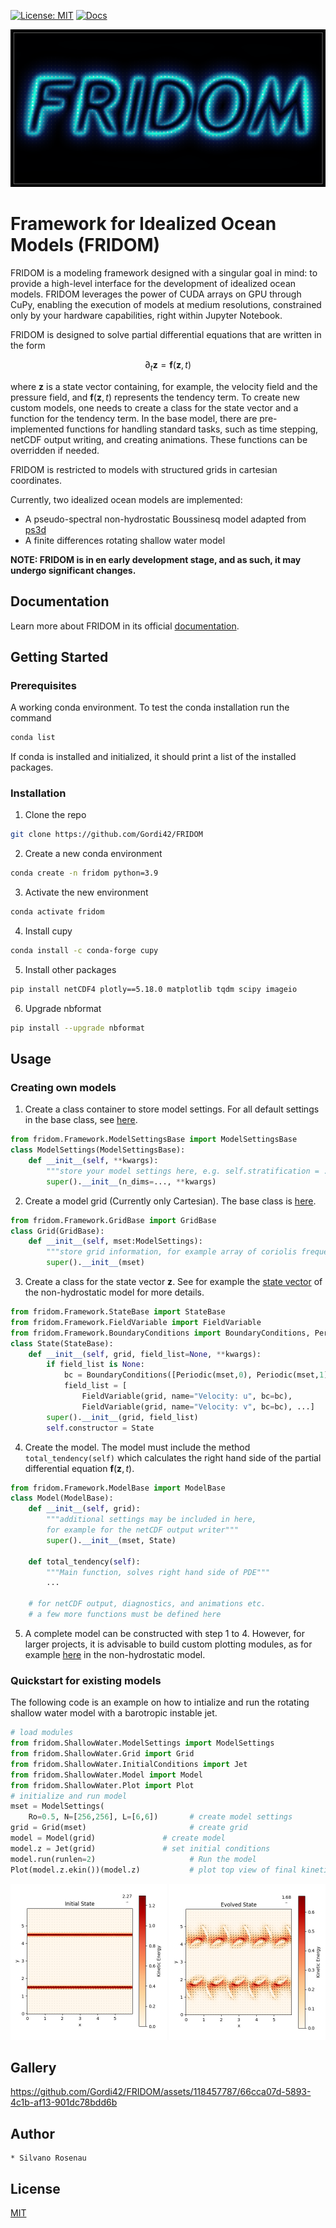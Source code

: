 [![License: MIT](https://img.shields.io/badge/License-MIT-yellow.svg)](https://opensource.org/licenses/MIT)
[![Docs](https://readthedocs.org/projects/fridom/badge/?version=latest)](https://fridom.readthedocs.io/en/latest/index.html)

[![](media/fridom-title.png)](https://www.youtube.com/watch?v=Fotni4P2ZQs)

# Framework for Idealized Ocean Models (FRIDOM)

FRIDOM is a modeling framework designed with a singular goal in mind: to provide a high-level interface for the development of idealized ocean models. FRIDOM leverages the power of CUDA arrays on GPU through CuPy, enabling the execution of models at medium resolutions, constrained only by your hardware capabilities, right within Jupyter Notebook.

FRIDOM is designed to solve partial differential equations that are written in the form

$$ \partial_t \mathbf{z} = \mathbf{f}(\mathbf{z}, t) $$

where $\mathbf{z}$ is a state vector containing, for example, the velocity field and the pressure field, and $\mathbf{f}(\mathbf{z}, t)$ represents the tendency term. To create new custom models, one needs to create a class for the state vector and a function for the tendency term. In the base model, there are pre-implemented functions for handling standard tasks, such as time stepping, netCDF output writing, and creating animations. These functions can be overridden if needed.

FRIDOM is restricted to models with structured grids in cartesian coordinates.

Currently, two idealized ocean models are implemented:
- A pseudo-spectral non-hydrostatic Boussinesq model adapted from [ps3d](https://github.com/ceden/ps3d)
- A finite differences rotating shallow water model

**NOTE: FRIDOM is in en early development stage, and as such, it may undergo significant changes.**

## Documentation
Learn more about FRIDOM in its official [documentation](https://fridom.readthedocs.io/en/latest/index.html).
## Getting Started

### Prerequisites
A working conda environment. To test the conda installation run the command
```sh
conda list
```
If conda is installed and initialized, it should print a list of the installed packages.

### Installation

1. Clone the repo
```sh
git clone https://github.com/Gordi42/FRIDOM
```
2. Create a new conda environment
```sh
conda create -n fridom python=3.9
```
3. Activate the new environment
```sh
conda activate fridom
```
4. Install cupy
```sh
conda install -c conda-forge cupy
```
5. Install other packages
```sh
pip install netCDF4 plotly==5.18.0 matplotlib tqdm scipy imageio
```
6. Upgrade nbformat
```sh
pip install --upgrade nbformat
```

## Usage

### Creating own models
1. Create a class container to store model settings. For all default settings in the base class, see [here](fridom/Framework/ModelSettingsBase.py).
```python
from fridom.Framework.ModelSettingsBase import ModelSettingsBase
class ModelSettings(ModelSettingsBase):
    def __init__(self, **kwargs):
        """store your model settings here, e.g. self.stratification = ..."""
        super().__init__(n_dims=..., **kwargs)
```
2. Create a model grid (Currently only Cartesian). The base class is [here](fridom/Framework/GridBase.py).
```python
from fridom.Framework.GridBase import GridBase
class Grid(GridBase):
    def __init__(self, mset:ModelSettings):
        """store grid information, for example array of coriolis frequency"""
        super().__init__(mset)
```
3. Create a class for the state vector $\mathbf{z}$. See for example the [state vector](fridom/NonHydrostatic/State.py) of the non-hydrostatic model for more details.
```python
from fridom.Framework.StateBase import StateBase
from fridom.Framework.FieldVariable import FieldVariable
from fridom.Framework.BoundaryConditions import BoundaryConditions, Periodic
class State(StateBase):
    def __init__(self, grid, field_list=None, **kwargs):
        if field_list is None:
            bc = BoundaryConditions([Periodic(mset,0), Periodic(mset,1)])
            field_list = [
                FieldVariable(grid, name="Velocity: u", bc=bc),
                FieldVariable(grid, name="Velocity: v", bc=bc), ...]
        super().__init__(grid, field_list)
        self.constructor = State
```
4. Create the model. The model must include the method ```total_tendency(self)``` which calculates the right hand side of the partial differential equation $\mathbf{f}(\mathbf{z},t)$.
```python
from fridom.Framework.ModelBase import ModelBase
class Model(ModelBase):
    def __init__(self, grid):
        """additional settings may be included in here, 
        for example for the netCDF output writer"""
        super().__init__(mset, State)

    def total_tendency(self):
        """Main function, solves right hand side of PDE"""
        ...

    # for netCDF output, diagnostics, and animations etc.
    # a few more functions must be defined here
```
5. A complete model can be constructed with step 1 to 4. However, for larger projects, it is advisable to build custom plotting modules, as for example [here](fridom/NonHydrostatic/Plot.py) in the non-hydrostatic model.


### Quickstart for existing models
The following code is an example on how to intialize and run the rotating shallow water model with a barotropic instable jet.

```python
# load modules
from fridom.ShallowWater.ModelSettings import ModelSettings
from fridom.ShallowWater.Grid import Grid
from fridom.ShallowWater.InitialConditions import Jet
from fridom.ShallowWater.Model import Model
from fridom.ShallowWater.Plot import Plot
# initialize and run model
mset = ModelSettings(
    Ro=0.5, N=[256,256], L=[6,6])       # create model settings
grid = Grid(mset)                       # create grid
model = Model(grid)               # create model
model.z = Jet(grid)               # set initial conditions
model.run(runlen=2)                     # Run the model
Plot(model.z.ekin())(model.z)           # plot top view of final kinetic energy
```
<p float="left">
  <img src="media/ShallowWater/SW_Jet_ini.png" width="250" />
  <img src="media/ShallowWater/SW_Jet_evo.png" width="250" /> 
</p>


## Gallery
https://github.com/Gordi42/FRIDOM/assets/118457787/66cca07d-5893-4c1b-af13-901dc78bdd6b


## Author
    * Silvano Rosenau

## License


[MIT](LICENSE.txt)



